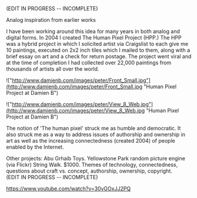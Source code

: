 (EDIT IN PROGRESS -- INCOMPLETE)

Analog inspiration from earlier works

I have been working around this idea for many years in both analog and digital forms.  In 2004 I created The Human Pixel Project (HPP.)  The HPP was a hybrid project in which I solicited artist via Craigslist to each give me 10 paintings, executed on 2x2 inch tiles which I mailed to them, along with a brief essay on art and a check for return postage.  The project went viral and at the time of completion I had collected over 22,000 paintings from thousands of artists all over the world. 

!["http://www.damienb.com/images/peter/Front_Small.jpg"](http://www.damienb.com/images/peter/Front_Small.jpg "Human Pixel Project at Damien B") 

!["http://www.damienb.com/images/peter/View_8_Web.jpg"](http://www.damienb.com/images/peter/View_8_Web.jpg "Human Pixel Project at Damien B") 

The notion of 'The human pixel' struck me as humble and democratic.  It also struck me as a way to address issues of authorship and ownership in art as well as the increasing connectedness (created 2004) of people enabled by the Internet.  

Other projects:  Abu Grhaib Toys.  Yellowstone Park random picture engine (via Flickr)  String Walk.  $1000. Themes of technology, connectedness, questions about craft vs. concept, authorship, ownership, copyright.  
(EDIT IN PROGRESS -- INCOMPLETE)


https://www.youtube.com/watch?v=30yGOxJJ2PQ
